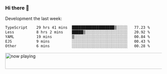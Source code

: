 ### Hi there 👋

Development the last week:
<!--START_SECTION:waka-->

```txt
TypeScript    29 hrs 41 mins  ███████████████████▒░░░░░   77.23 %
Less          8 hrs 2 mins    █████▒░░░░░░░░░░░░░░░░░░░   20.92 %
YAML          19 mins         ▒░░░░░░░░░░░░░░░░░░░░░░░░   00.84 %
EJS           9 mins          ░░░░░░░░░░░░░░░░░░░░░░░░░   00.43 %
Other         6 mins          ░░░░░░░░░░░░░░░░░░░░░░░░░   00.28 %
```

<!--END_SECTION:waka-->

<!--
**JASONPANGGO/jasonpanggo** is a ✨ _special_ ✨ repository because its `README.md` (this file) appears on your GitHub profile.

Here are some ideas to get you started:

- 🔭 I’m currently working on ...
- 🌱 I’m currently learning ...
- 👯 I’m looking to collaborate on ...
- 🤔 I’m looking for help with ...
- 💬 Ask me about ...
- 📫 How to reach me: ...
- 😄 Pronouns: ...
- ⚡ Fun fact: ...
-->

<a href="https://volt.fm/user/q8yd9e79csfr57rt" target="_blank"><img src="https://spotify-badge-egoist.vercel.app/api/now-playing" width="540" height="52" alt="now playing"></a>
